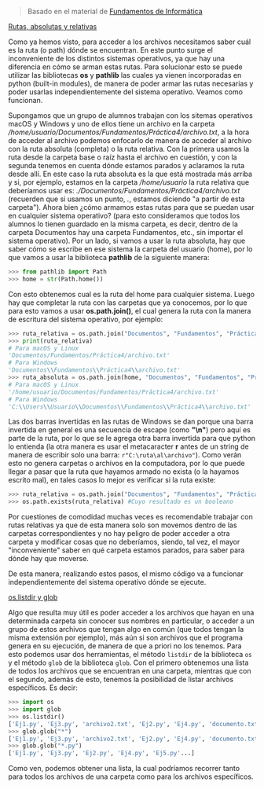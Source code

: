 > Basado en el material de [Fundamentos de Informática](https://github.com/AJVelezRueda/Fundamentos_de_informatica)

[Rutas, absolutas y relativas](#os)

Como ya hemos visto, para acceder a los archivos necesitamos saber cuál es la ruta (o path) dónde se encuentran. En este punto surge el inconveniente de los distintos sistemas operativos, ya que hay una diferencia en cómo se arman estas rutas. Para solucionar esto se puede utilizar las bibliotecas **os** y **pathlib** las cuales ya vienen incorporadas en python (built-in modules), de manera de poder armar las rutas necesarias y poder usarlas independientemente del sistema operativo. Veamos como funcionan.

Supongamos que un grupo de alumnos trabajan con los sitemas operativos macOS y Windows y uno de ellos tiene un archivo en la carpeta _/home/usuario/Documentos/Fundamentos/Práctica4/archivo.txt_, a la hora de acceder al archivo podemos enfocarlo de manera de acceder al archivo con la ruta absoluta (completa) o la ruta relativa. Con la primera usamos la ruta desde la carpeta base o raíz hasta el archivo en cuestión, y con la segunda tenemos en cuenta dónde estamos parados y aclaramos la ruta desde allí. En este caso la ruta absoluta es la que está mostrada más arriba y si, por ejemplo, estamos en la carpeta _/home/usuario_ la ruta relativa que deberíamos usar es: _./Documentos/Fundamentos/Práctica4/archivo.txt_ (recuerden que si usamos un punto, _._, estamos diciendo "a partir de esta carpeta"). Ahora bien ¿cómo armamos estas rutas para que se puedan usar en cualquier sistema operativo? (para esto consideramos que todos los alumnos lo tienen guardado en la misma carpeta, es decir, dentro de la carpeta Documentos hay una carpeta Fundamentos, etc., sin importar el sistema operativo). Por un lado, si vamos a usar la ruta absoluta, hay que saber cómo se escribe en ese sistema la carpeta del usuario (home), por lo que vamos a usar la biblioteca **pathlib** de la siguiente manera:

```python
>>> from pathlib import Path
>>> home = str(Path.home())
```

Con esto obtenemos cual es la ruta del home para cualquier sistema. Luego hay que completar la ruta con las carpetas que ya conocemos, por lo que para esto vamos a usar **os.path.join()**, el cual genera la ruta con la manera de escritura del sistema operativo, por ejemplo:

```python
>>> ruta_relativa = os.path.join("Documentos", "Fundamentos", "Práctica4", "archivo.txt")
>>> print(ruta_relativa)
# Para macOS y Linux
'Documentos/Fundamentos/Práctica4/archivo.txt'
# Para Windows
'Documentos\\Fundamentos\\Práctica4\\archivo.txt'
>>> ruta_absoluta = os.path.join(home, "Documentos", "Fundamentos", "Práctica4", "archivo.txt")
# Para macOS y Linux
'/home/usuario/Documentos/Fundamentos/Práctica4/archivo.txt'
# Para Windows
'C:\\Users\\Usuario\\Documentos\\Fundamentos\\Práctica4\\archivo.txt'
```

Las dos barras invertidas en las rutas de Windows se dan porque una barra invertida en general es una secuencia de escape (como **"\n"**) pero aquí es parte de la ruta, por lo que se le agrega otra barra invertida para que python lo entienda (la otra manera es usar el metacaracter **r** antes de un string de manera de escribir solo una barra: ```r"C:\ruta\al\archivo"```).
Como verán esto no genera carpetas o archivos en la computadora, por lo que puede llegar a pasar que la ruta que hayamos armado no exista (o la hayamos escrito mal), en tales casos lo mejor es verificar si la ruta existe:

```python
>>> ruta_relativa = os.path.join("Documentos", "Fundamentos", "Práctica4", "archivo.txt")
>>> os.path.exists(ruta_relativa) #Cuyo resultado es un booleano
```

Por cuestiones de comodidad muchas veces es recomendable trabajar con rutas relativas ya que de esta manera solo son movemos dentro de las carpetas correspondientes y no hay peligro de poder acceder a otra carpeta y modificar cosas que no deberíamos, siendo, tal vez, el mayor "inconveniente" saber en qué carpeta estamos parados, para saber para dónde hay que moverse.

De esta manera, realizando estos pasos, el mismo código va a funcionar independientemente del sistema operativo dónde se ejecute.

[os.listdir y glob](#glob)

Algo que resulta muy útil es poder acceder a los archivos que hayan en una determinada carpeta sin conocer sus nombres en particular, o acceder a un grupo de estos archivos que tengan algo en común (que todos tengan la misma extensión por ejemplo), más aún si son archivos que el programa genera en su ejecución, de manera de que a priori no los tenemos. Para esto podemos usar dos herramientas, el método ```listdir``` de la biblioteca ```os``` y el método ```glob``` de la biblioteca ```glob```. Con el primero obtenemos una lista de todos los archivos que se encuentran en una carpeta, mientras que con el segundo, además de esto, tenemos la posibilidad de listar archivos específicos. Es decir:

```python
>>> import os
>>> import glob
>>> os.listdir()
['Ej1.py', 'Ej3.py', 'archivo2.txt', 'Ej2.py', 'Ej4.py', 'documento.txt', 'Ej5.py'...]
>>> glob.glob("*")
['Ej1.py', 'Ej3.py', 'archivo2.txt', 'Ej2.py', 'Ej4.py', 'documento.txt', 'Ej5.py'...]
>>> glob.glob("*.py")
['Ej1.py', 'Ej3.py', 'Ej2.py', 'Ej4.py', 'Ej5.py'...]
```

Como ven, podemos obtener una lista, la cual podríamos recorrer tanto para todos los archivos de una carpeta como para los archivos específicos.
